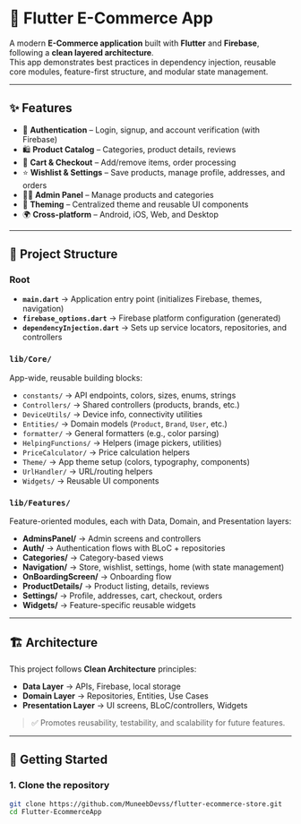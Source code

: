 # 🛒 Flutter E-Commerce App

A modern **E-Commerce application** built with **Flutter** and **Firebase**, following a **clean layered architecture**.  
This app demonstrates best practices in dependency injection, reusable core modules, feature-first structure, and modular state management.

---

## ✨ Features

- 🔑 **Authentication** – Login, signup, and account verification (with Firebase)  
- 🛍️ **Product Catalog** – Categories, product details, reviews  
- 🛒 **Cart & Checkout** – Add/remove items, order processing  
- ⭐ **Wishlist & Settings** – Save products, manage profile, addresses, and orders  
- 👨‍💻 **Admin Panel** – Manage products and categories  
- 🎨 **Theming** – Centralized theme and reusable UI components  
- 🌍 **Cross-platform** – Android, iOS, Web, and Desktop  

---

## 📂 Project Structure

### Root
- **`main.dart`** → Application entry point (initializes Firebase, themes, navigation)  
- **`firebase_options.dart`** → Firebase platform configuration (generated)  
- **`dependencyInjection.dart`** → Sets up service locators, repositories, and controllers  

### `lib/Core/`
App-wide, reusable building blocks:
- `constants/` → API endpoints, colors, sizes, enums, strings  
- `Controllers/` → Shared controllers (products, brands, etc.)  
- `DeviceUtils/` → Device info, connectivity utilities  
- `Entities/` → Domain models (`Product`, `Brand`, `User`, etc.)  
- `formatter/` → General formatters (e.g., color parsing)  
- `HelpingFunctions/` → Helpers (image pickers, utilities)  
- `PriceCalculator/` → Price calculation helpers  
- `Theme/` → App theme setup (colors, typography, components)  
- `UrlHandler/` → URL/routing helpers  
- `Widgets/` → Reusable UI components  

### `lib/Features/`
Feature-oriented modules, each with Data, Domain, and Presentation layers:
- **AdminsPanel/** → Admin screens and controllers  
- **Auth/** → Authentication flows with BLoC + repositories  
- **Categories/** → Category-based views  
- **Navigation/** → Store, wishlist, settings, home (with state management)  
- **OnBoardingScreen/** → Onboarding flow  
- **ProductDetails/** → Product listing, details, reviews  
- **Settings/** → Profile, addresses, cart, checkout, orders  
- **Widgets/** → Feature-specific reusable widgets  

---

## 🏗️ Architecture

This project follows **Clean Architecture** principles:

- **Data Layer** → APIs, Firebase, local storage  
- **Domain Layer** → Repositories, Entities, Use Cases  
- **Presentation Layer** → UI screens, BLoC/controllers, Widgets  

> ✅ Promotes reusability, testability, and scalability for future features.

---

## 🚀 Getting Started

### 1. Clone the repository
```bash
git clone https://github.com/MuneebDevss/flutter-ecommerce-store.git
cd Flutter-EcommerceApp
